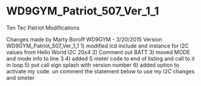 # WD9GYM_Patriot_507_Ver_1_1
Ten Tec Patriot Modifications

  Changes made by Marty Boroff WD9GYM - 3/20/2015
    Version WD9GYM_Patriot_507_Ver_1_1
    1) modified lcd include and instance for I2C
       values from Hello World I2C 20x4
    2) Comment out BATT
    3) moved MODE and mode info to line 3
    4) added S meter code to end of listing and call to it in loop
    5) put call sign splash with version number
    6) added option to activate my code. un comment the statement 
       below to use my I2C changes and smeter
